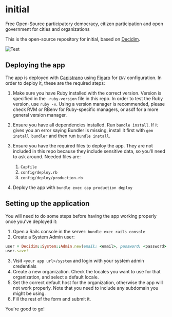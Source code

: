 # initial

Free Open-Source participatory democracy, citizen participation and open government for cities and organizations

This is the open-source repository for initial, based on [Decidim](https://github.com/decidim/decidim).

![Test](https://github.com/Platoniq/decidim-demo/workflows/Test/badge.svg)

## Deploying the app

The app is deployed with [Capistrano](http://capistranorb.com/) using [Figaro](https://github.com/laserlemon/figaro) for `ENV` configuration. In order to deploy it, these are the required steps:

1. Make sure you have Ruby installed with the correct version. Version is specified in the `.ruby-version` file in this repo. In order to test the Ruby version, use `ruby -v`. Using a version manager is recommended, please check RVM or RBenv for Ruby-specific managers, or asdf for a more general version manager.
1. Ensure you have all dependencies installed. Run `bundle install`. If it gives you an error saying Bundler is missing, install it first with `gem install bundler` and then run `bundle install`.
1. Ensure you have the required files to deploy the app. They are not included in this repo because they include sensitive data, so you'll need to ask around. Needed files are:

   1. `Capfile`
   1. `config/deploy.rb`
   1. `config/deploy/production.rb`

1. Deploy the app with `bundle exec cap production deploy`

## Setting up the application

You will need to do some steps before having the app working properly once you've deployed it:

1. Open a Rails console in the server: `bundle exec rails console`
2. Create a System Admin user:
```ruby
user = Decidim::System::Admin.new(email: <email>, password: <password>, password_confirmation: <password>)
user.save!
```
3. Visit `<your app url>/system` and login with your system admin credentials
4. Create a new organization. Check the locales you want to use for that organization, and select a default locale.
5. Set the correct default host for the organization, otherwise the app will not work properly. Note that you need to include any subdomain you might be using.
6. Fill the rest of the form and submit it.

You're good to go!
